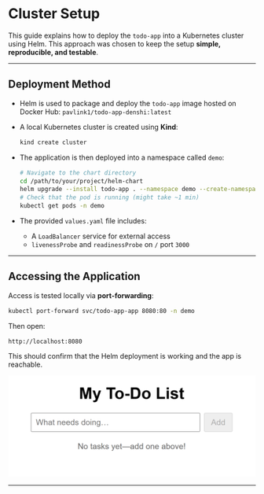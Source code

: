 # Cluster Setup

This guide explains how to deploy the `todo-app` into a Kubernetes cluster using Helm.
This approach was chosen to keep the setup **simple, reproducible, and testable**.

---

## Deployment Method

- Helm is used to package and deploy the `todo-app` image hosted on Docker Hub:
  `pavlink1/todo-app-denshi:latest`

- A local Kubernetes cluster is created using **Kind**:
  ```bash
  kind create cluster
  ```

- The application is then deployed into a namespace called `demo`:
  ```bash
  # Navigate to the chart directory
  cd /path/to/your/project/helm-chart
  helm upgrade --install todo-app . --namespace demo --create-namespace
  # Check that the pod is running (might take ~1 min)
  kubectl get pods -n demo
  ```

- The provided `values.yaml` file includes:
  - A `LoadBalancer` service for external access
  - `livenessProbe` and `readinessProbe` on `/` port `3000`

---

## Accessing the Application

Access is tested locally via **port-forwarding**:
```bash
kubectl port-forward svc/todo-app-app 8080:80 -n demo
```

Then open:
```
http://localhost:8080
```

This should confirm that the Helm deployment is working and the app is reachable.

![todo-app screenshot](app.png)

---

